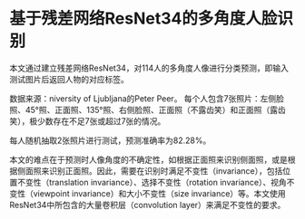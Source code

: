 
# 基于残差网络ResNet34的多角度人脸识别

本文通过建立残差网络ResNet34，对114人的多角度人像进行分类预测，即输入测试图片后返回人物的对应标签。

数据来源：niversity of Ljubljana的Peter Peer。
每个人包含7张照片：左侧脸照、45°照、正面照、135°照、右侧脸照、正面照（不露齿笑）和正面照（露齿笑），极少数存在不足7张或超过7张的情况。

每人随机抽取2张照片进行测试，预测准确率为82.28%。
  
本文的难点在于预测时人像角度的不确定性，如根据正面照来识别侧面照，或是根据侧面照来识别正面照。因此，需要在识别时满足不变性（invariance），包括位置不变性（translation invariance）、选择不变性（rotation invariance）、视角不变性（viewpoint invariance）和大小不变性（size invariance）等。本文使用ResNet34中所包含的大量卷积层（convolution layer）来满足不变性的要求。

